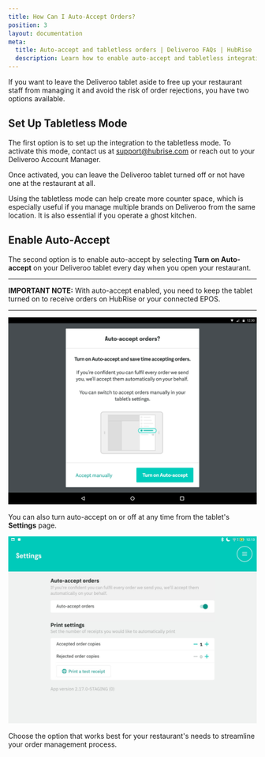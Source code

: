 ```yaml
---
title: How Can I Auto-Accept Orders?
position: 3
layout: documentation
meta:
  title: Auto-accept and tabletless orders | Deliveroo FAQs | HubRise
  description: Learn how to enable auto-accept and tabletless integration on Deliveroo for orders to be automatically sent to HubRise. No need for manual interaction from staff.
---
```


If you want to leave the Deliveroo tablet aside to free up your restaurant staff from managing it and avoid the risk of order rejections, you have two options available.

## Set Up Tabletless Mode
The first option is to set up the integration to the tabletless mode. To activate this mode, contact us at [support@hubrise.com](mailto:support@hubrise.com) or reach out to your Deliveroo Account Manager. 

Once activated, you can leave the Deliveroo tablet turned off or not have one at the restaurant at all. 

Using the tabletless mode can help create more counter space, which is especially useful if you manage multiple brands on Deliveroo from the same location. It is also essential if you operate a ghost kitchen.

## Enable Auto-Accept

The second option is to enable auto-accept by selecting **Turn on Auto-accept** on your Deliveroo tablet every day when you open your restaurant. 

---

**IMPORTANT NOTE:** With auto-accept enabled, you need to keep the tablet turned on to receive orders on HubRise or your connected EPOS.

---


![Turn on auto-accept when you open your restaurant](../../images/016-en-auto-accept-open-restaurant.png)

You can also turn auto-accept on or off at any time from the tablet's **Settings** page.

![Turn on auto-accept on the Settings page in the tablet](../../images/017-en-auto-accept-settings.png)

Choose the option that works best for your restaurant's needs to streamline your order management process.